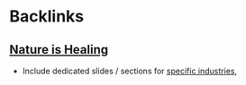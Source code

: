 
# Backlinks
## [Nature is Healing](<Nature is Healing.md>)
- Include dedicated slides / sections for [specific industries](<specific industries.md>),


